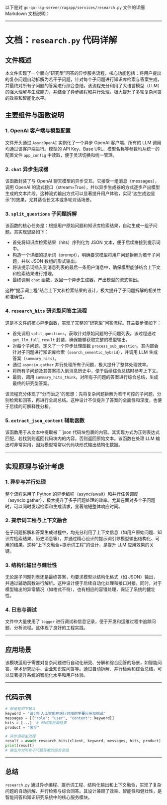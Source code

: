 以下是对 `gc-qa-rag-server/ragapp/services/research.py` 文件的详细 Markdown 文档说明：

---

# 文档：`research.py` 代码详解

## 文件概述

本文件实现了一个面向“研究型”问答的异步服务流程，核心功能包括：将用户提出的复杂问题自动拆解为若干子问题，针对每个子问题进行知识库检索与答案生成，并最终对所有子问题的答案进行综合总结。该流程充分利用了大语言模型（LLM）的强大理解与生成能力，并结合了异步编程和并行处理，极大提升了多轮复杂问答的效率和智能化水平。

## 主要组件与函数说明

### 1. OpenAI 客户端与模型配置

文件开头通过 `AsyncOpenAI` 实例化了一个异步 OpenAI 客户端，所有的 LLM 调用均通过该客户端进行。模型的 API Key、Base URL、模型名称等参数均从统一的配置文件 `app_config` 中读取，便于灵活切换和统一管理。

### 2. `chat` 异步生成器

该函数封装了与 OpenAI 聊天模型的异步交互。它接受一组消息（messages），调用 OpenAI 的流式接口（stream=True），并以异步生成器的方式逐步产出模型生成的文本片段。这种流式输出方式可以显著提升用户体验，实现“边生成边显示”的效果，尤其适合长文本或多轮对话场景。

### 3. `split_questions` 子问题拆解

该函数的核心任务是：根据用户原始问题和知识库检索结果，自动生成一组子问题。其实现思路如下：

-   首先将知识库检索结果（hits）序列化为 JSON 文本，便于后续拼接到提示词中。
-   构造一个详细的提示词（prompt），明确要求模型将用户问题拆解为若干子问题，并以 JSON 数组的形式输出。
-   将该提示词插入到消息列表的最后一条用户消息中，确保模型能够结合上下文和检索结果进行推理。
-   最终调用 `chat` 函数，返回一个异步生成器，产出模型的流式输出。

这种“提示词工程”结合上下文和检索结果的设计，极大提升了子问题拆解的相关性和准确性。

### 4. `research_hits` 研究型问答主流程

这是本文件的核心异步函数，实现了完整的“研究型”问答流程。其主要步骤如下：

-   首先调用 `split_questions`，获取针对原始问题的子问题列表。该过程通过 `get_llm_full_result` 封装，确保能够获取完整的模型输出。
-   对每个子问题，定义了一个异步处理函数 `process_sub_question`，其内部会针对子问题进行知识库检索（`search_sementic_hybrid`），并调用 LLM 生成答案（`summary_hits`）。
-   通过 `asyncio.gather` 并行处理所有子问题，极大提升了整体处理效率。
-   将所有子问题及其答案插入到消息历史中，便于后续综合总结时参考上下文。
-   最后，调用 `summary_hits_think`，对所有子问题的答案进行综合总结，生成最终的研究型答案。

该流程充分体现了“分而治之”的思想：先将复杂问题拆解为若干可控的子问题，分别检索和回答，再进行全局总结。这种设计不仅提升了答案的全面性和深度，也便于后续的可解释性分析。

### 5. `extract_json_content` 辅助函数

该函数用于从文本中提取被 ```json 代码块包裹的内容。其实现方式为正则表达式匹配，若找到则返回代码块内的内容，否则返回原始文本。该函数在处理 LLM 输出时非常实用，因为模型常常以代码块形式输出结构化数据。

---

## 实现原理与设计考虑

### 1. 异步与并行处理

整个流程采用了 Python 的异步编程（async/await）和并行任务调度（asyncio.gather），极大提升了多子问题处理的效率。尤其在面对多个子问题时，可以同时发起检索和生成请求，显著缩短整体响应时间。

### 2. 提示词工程与上下文融合

在子问题拆解和答案生成过程中，均充分利用了上下文信息（如用户原始问题、知识库检索结果、历史消息等），并通过精心设计的提示词引导模型输出结构化、可用的结果。这种“上下文融合+提示词工程”的设计，是提升 LLM 应用效果的关键。

### 3. 结构化输出与健壮性

无论是子问题列表还是最终答案，均要求模型以结构化格式（如 JSON）输出，并通过辅助函数进行解析。这种设计便于后续自动化处理和接口对接。同时，对于模型输出的异常情况（如格式不符），也有相应的容错处理，保证了系统的健壮性。

### 4. 日志与调试

文件中大量使用了 `logger` 进行调试和信息记录，便于开发和运维过程中追踪问题、分析流程。这体现了良好的工程实践。

---

## 应用场景

该模块适用于需要对复杂问题进行自动化研究、分解和综合回答的场景，如智能问答、学术研究助手、企业知识库问答等。通过自动拆解、并行检索和综合总结，可以显著提升系统的智能化水平和用户体验。

---

## 代码示例

```python
# 假设有如下输入
keyword = "请分析人工智能在医疗领域的主要应用及挑战"
messages = [{"role": "user", "content": keyword}]
hits = [...]  # 知识库检索结果
product = "医疗"

# 异步调用主流程
result = await research_hits(client, keyword, messages, hits, product)
print(result)
# 输出为对所有子问题答案的综合总结
```

---

## 总结

`research.py` 通过异步编程、提示词工程、结构化输出和上下文融合，实现了复杂问题的自动拆解、并行检索与综合回答。其设计兼顾了效率、智能性和健壮性，是智能问答和知识研究系统中的核心服务模块。
